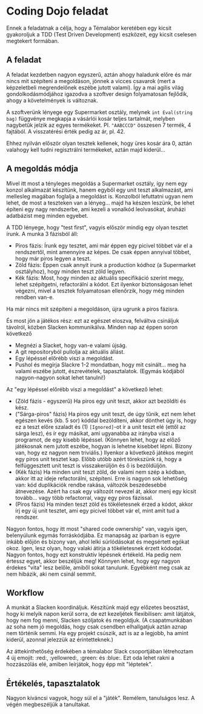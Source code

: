 # Coding Dojo feladat
Ennek a feladatnak a célja, hogy a Témalabor keretében egy kicsit gyakoroljuk a TDD (Test Driven Development) eszközeit, egy kicsit cselesen megtekert formában.

## A feladat

A feladat kezdetben nagyon egyszerű, aztán ahogy haladunk előre és már nincs mit szépíteni a megoldáson, jönnek a vicces csavarok (mert a képzeletbeli megrendelőnek eszébe jutott valami). Így a mai agilis világ gondolkodásmódjához igazodva a szoftver design folyamatosan fejlődik, ahogy a követelmények is változnak.

A szoftverünk lényege egy Supermarket osztály, melynek `int Eval(string bag)` függvénye megkapja a vásárlói kosár teljes tartalmát, melyben nagybetűk jelzik az egyes termékeket. Pl. `"AABCCCD"` összesen 7 termék, 4 fajtából. A visszatérési érték pedig az ár, pl. 42.

Ehhez nyilván először olyan tesztek kellenek, hogy üres kosár ára 0, aztán valahogy kell tudni regisztrálni termékeket, aztán majd kiderül...

## A megoldás módja

Mivel itt most a tényleges megoldás a Supermarket osztály, így nem egy konzol alkalmazát készítünk, hanem egyből egy unit teszt alkalmazást, ami mellesleg magában foglalja a megoldást is. Konzolból lefuttatni ugyan nem lehet, de most a teszteken van a lényeg... majd ha készen leszünk, be lehet építeni egy nagy rendszerbe, ami kezeli a vonalkód leolvasókat, áruházi adatbázist meg minden egyebet.

A TDD lényege, hogy "test first", vagyis először mindig egy olyan tesztet írunk. A munka 3 fázisból áll:

- Piros fázis: Írunk egy tesztet, ami már éppen egy picivel többet vár el a rendszertől, mint amennyire az képes. De csak éppen annyival többet, hogy már piros legyen a teszt.
- Zöld fázis: Éppen csak annyit írunk a production kódhoz (a Supermarket osztályhoz), hogy minden teszt zöld legyen.
- Kék fázis: Most, hogy minden az aktuális specifikáció szerint megy, lehet szépítgetni, refactorálni a kódot. Ezt ilyenkor biztonságosan lehet végezni, mivel a tesztek folyamatosan ellenőrzik, hogy még minden rendben van-e.

Ha már nincs mit szépíteni a megoldáson, újra ugrunk a piros fázisra.

És most jön a játékos rész: ezt az egészet eloszva, felváltva csináljuk távolról, közben Slacken kommunikálva. Minden nap az éppen soron következő

- Megnézi a Slacket, hogy van-e valami újság.
- A git repositoryból pullolja az aktuális állást.
- Egy lépéssel előrébb viszi a megoldást.
- Pushol és megírja Slackre 1-2 mondatban, hogy mit csinált... meg ha valami eszébe jutott, észrevételek, tapasztalatok. (Egymás kódjából nagyon-nagyon sokat lehet tanulni!)

Az "egy lépéssel előrébb viszi a megoldást" a következő lehet:

- (Zöld fázis - egyszerű) Ha piros egy unit teszt, akkor azt bezöldíti és kész.
- ("Sárga-piros" fázis) Ha piros egy unit teszt, de úgy tűnik, ezt nem lehet egészen kevés (kb. 5 sor) kóddal bezöldíteni, akkor dönthet úgy is, hogy ez a teszt előre szaladt és (1) `[Ignored]`-ot ír a unit teszt elé (ettől az sárga lesz), és ír egy másikat, ami ugyanabba az irányba viszi a programot, de egy kisebb lépéssel. (Könnyen lehet, hogy az előző játékosnak nem jutott eszébe, hogyan is lehetne kisebbet lépni. Bizony van, hogy ez nagyon nem triviális.) Ilyenkor a következő játékos megint egy piros unit tesztet kap. Előbb utóbb azért törekszünk rá, hogy a felfüggesztett unit teszt is visszakerüljön és ő is bezöldüljön.
- (Kék fázis) Ha minden unit teszt zöld, de valami nem szép a kódban, akkor itt az ideje refactorálni, szépíteni. Erre is nagyon sok lehetőség van: kód duplikációk rendbe rakása, változók beszédesebbé átnevezése. Azért ha csak egy változót nevezel át, akkor menj egy kicsit tovább... vagy több refactorral, vagy egy piros fázissal.
- (Piros fázis) Ha minden teszt zöld és tökéletesnek érzed a kódot, akkor írj egy új unit tesztet, ami egy picivel többet vár el, mint amit tud a rendszer.

Nagyon fontos, hogy itt most "shared code ownership" van, vagyis igen, belenyúlunk egymás forráskódjába. Ez manapság az iparban is egyre inkább előjön és bizony van, ahol lelki súrlódásokat és megsértett egókat okoz. Igen, lesz olyan, hogy valaki átírja a tökéletesnek érzett kódodat. Nagyon fontos, hogy ezt konstruktív lépésnek értékeld. Ha pedig nem értessz egyet, akkor beszéljük meg! Könnyen lehet, hogy egy nagyon érdekes "vita" lesz belőle, amiből sokat tanulunk. Egyébként meg csak az nem hibázik, aki nem csinál semmit.

## Workflow

A munkát a Slacken koordináljuk. Készítünk majd egy előzetes beosztást, hogy ki melyik napon kerül sorra, de ezt kezeljétek flexibilisen: amit látjátok, hogy nem fog menni, Slacken szóljatok és megoldjuk. (A csapatmunkában az soha nem jó megoldás, hogy csak csendben elhallgatjuk aztán aznap nem történik semmi. Ha egy projekt csúszik, azt is az a legjobb, ha amint kiderül, azonnal jelezzük az érintetteknek.)

Az áttekinthetőség érdekében a témalabor Slack csoportjában létrehoztam 4 új emojit: :red:, :yellowred:, :green: és :blue:. Ezt oda lehet rakni a hozzászólás elé, amiben leírjátok, hogy épp mit "léptetek".

## Értékelés, tapasztalatok

Nagyon kíváncsi vagyok, hogy sül el a "játék". Remélem, tanulságos lesz. A végén megbeszéljük a tanultakat.
